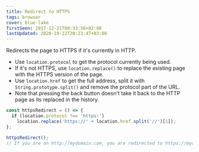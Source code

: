 ```yaml
---
title: Redirect to HTTPS
tags: browser
cover: blue-lake
firstSeen: 2017-12-21T08:33:56+02:00
lastUpdated: 2020-10-22T20:23:47+03:00
---
```


Redirects the page to HTTPS if it's currently in HTTP.

- Use `location.protocol` to get the protocol currently being used.
- If it's not HTTPS, use `location.replace()` to replace the existing page with the HTTPS version of the page.
- Use `location.href` to get the full address, split it with `String.prototype.split()` and remove the protocol part of the URL.
- Note that pressing the back button doesn't take it back to the HTTP page as its replaced in the history.

```js
const httpsRedirect = () => {
  if (location.protocol !== 'https:')
    location.replace('https://' + location.href.split('//')[1]);
};
```

```js
httpsRedirect();
// If you are on http://mydomain.com, you are redirected to https://mydomain.com
```
